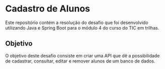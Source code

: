 # Cadastro de Alunos
Este repositório contém a resolução do desafio que foi desenvolvido utilizando Java e Spring Boot para o módulo 4 do curso do TIC em trilhas.

## Objetivo
O objetivo deste desafio consiste em criar uma API que dê a possibilidade de cadastrar, consultar, editar e remover alunos de um banco de dados.